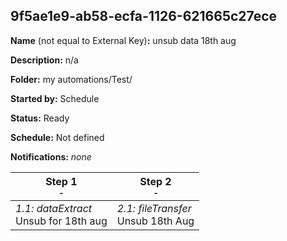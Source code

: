 ## 9f5ae1e9-ab58-ecfa-1126-621665c27ece

**Name** (not equal to External Key)**:** unsub data 18th aug

**Description:** n/a

**Folder:** my automations/Test/

**Started by:** Schedule

**Status:** Ready

**Schedule:** Not defined

**Notifications:** _none_


| Step 1<br>_<small>-</small>_ | Step 2<br>_<small>-</small>_ |
| --- | --- |
| _1.1: dataExtract_<br>Unsub for 18th aug | _2.1: fileTransfer_<br>Unsub 18th Aug |

